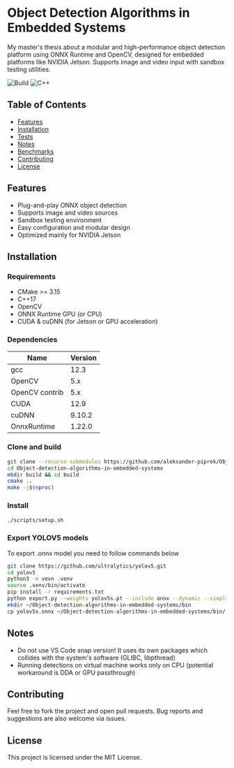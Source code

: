 # Object Detection Algorithms in Embedded Systems

My master's thesis about a modular and high-performance object detection platform using ONNX Runtime and OpenCV, designed for embedded platforms like NVIDIA Jetson. Supports image and video input with sandbox testing utilities.

![Build](https://img.shields.io/badge/build-passing-brightgreen)
![C++](https://img.shields.io/badge/language-C++17-blue)

## Table of Contents

- [Features](#features)
- [Installation](#installation)
- [Tests](#tests)
- [Notes](#notes)
- [Benchmarks](#benchmarks)
- [Contributing](#contributing)
- [License](#license)

## Features

- Plug-and-play ONNX object detection
- Supports image and video sources
- Sandbox testing environment
- Easy configuration and modular design
- Optimized mainly for NVIDIA Jetson

## Installation

### Requirements
- CMake >= 3.15
- C++17
- OpenCV
- ONNX Runtime GPU (or CPU)
- CUDA & cuDNN (for Jetson or GPU acceleration)

### Dependencies
| Name           | Version |
|----------------|---------|
| gcc            | 12.3    |
| OpenCV         | 5.x     |
| OpenCV contrib | 5.x     |
| CUDA           | 12.9    |
| cuDNN          | 9.10.2  |
| OnnxRuntime    | 1.22.0  |
 

### Clone and build
```bash
git clone --recurse-submodules https://github.com/aleksander-piprek/Object-detection-algorithms-in-embedded-systems.git
cd Object-detection-algorithms-in-embedded-systems
mkdir build && cd build
cmake ..
make -j$(nproc)
```

### Install  
```bash
./scripts/setup.sh
```

### Export YOLOV5 models
To export .onnx model you need to follow commands below
```bash
git clone https://github.com/ultralytics/yolov5.git
cd yolov5
python3 -m vevn .venv
source .venv/bin/activate
pip install -r requirements.txt
python export.py --weights yolov5s.pt --include onnx --dynamic --simplify
mkdir ~/Object-detection-algorithms-in-embedded-systems/bin
cp yolov5s.onnx ~/Object-detection-algorithms-in-embedded-systems/bin/
```

## Notes

- Do not use VS Code snap version! It uses its own packages which collides with the system's software (GLIBC, libpthread)
- Running detections on virtual machine works only on CPU (potential workaround is DDA or GPU passthrough)

## Contributing

Feel free to fork the project and open pull requests. Bug reports and suggestions are also welcome via issues.

## License

This project is licensed under the MIT License.